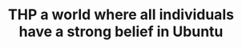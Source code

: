 ---
title: "THP a world where all individuals have a strong belief in Ubuntu"
infoslide: "Ubuntu (I am because we are) is a philosophical belief that asserts that people's identities should be shaped by, and their obligations should primarily be owed to, their communities"
round: "Final"
weight: 14
videos: ['ra9Ud3aVE0g']
tags: []
layout: "motion"
categories: ["motions"]
---